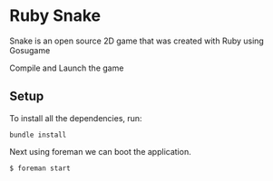 Ruby Snake
==========

Snake is an open source 2D game that was created with Ruby using Gosugame

Compile and Launch the game

## Setup
To install all the dependencies, run:

```
bundle install
```

Next using foreman we can boot the application.

```
$ foreman start
```
